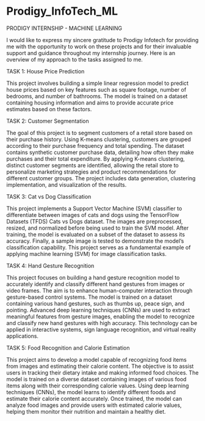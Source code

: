 # Prodigy_InfoTech_ML


PRODIGY INTERNSHIP - MACHINE LEARNING

I would like to express my sincere gratitude to Prodigy Infotech for providing me with the opportunity to work on these projects and for their invaluable support and guidance throughout my internship journey. Here is an overview of my approach to the tasks assigned to me.

TASK 1: House Price Prediction

This project involves building a simple linear regression model to predict house prices based on key features such as square footage, number of bedrooms, and number of bathrooms. The model is trained on a dataset containing housing information and aims to provide accurate price estimates based on these factors.

TASK 2: Customer Segmentation

The goal of this project is to segment customers of a retail store based on their purchase history. Using K-means clustering, customers are grouped according to their purchase frequency and total spending. The dataset contains synthetic customer purchase data, detailing how often they make purchases and their total expenditure. By applying K-means clustering, distinct customer segments are identified, allowing the retail store to personalize marketing strategies and product recommendations for different customer groups. The project includes data generation, clustering implementation, and visualization of the results.

TASK 3: Cat vs Dog Classification

This project implements a Support Vector Machine (SVM) classifier to differentiate between images of cats and dogs using the TensorFlow Datasets (TFDS) Cats vs Dogs dataset. The images are preprocessed, resized, and normalized before being used to train the SVM model. After training, the model is evaluated on a subset of the dataset to assess its accuracy. Finally, a sample image is tested to demonstrate the model’s classification capability. This project serves as a fundamental example of applying machine learning (SVM) for image classification tasks.

TASK 4: Hand Gesture Recognition

This project focuses on building a hand gesture recognition model to accurately identify and classify different hand gestures from images or video frames. The aim is to enhance human-computer interaction through gesture-based control systems. The model is trained on a dataset containing various hand gestures, such as thumbs up, peace sign, and pointing. Advanced deep learning techniques (CNNs) are used to extract meaningful features from gesture images, enabling the model to recognize and classify new hand gestures with high accuracy. This technology can be applied in interactive systems, sign language recognition, and virtual reality applications.

TASK 5: Food Recognition and Calorie Estimation

This project aims to develop a model capable of recognizing food items from images and estimating their calorie content. The objective is to assist users in tracking their dietary intake and making informed food choices. The model is trained on a diverse dataset containing images of various food items along with their corresponding calorie values. Using deep learning techniques (CNNs), the model learns to identify different foods and estimate their calorie content accurately. Once trained, the model can analyze food images and provide users with estimated calorie values, helping them monitor their nutrition and maintain a healthy diet.

